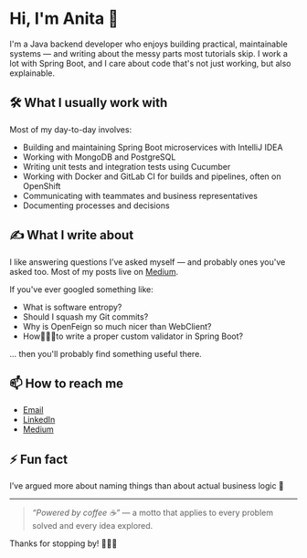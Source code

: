 # Hi, I'm Anita 👋

I'm a Java backend developer who enjoys building practical, maintainable systems — and writing about the messy parts most tutorials skip. I work a lot with Spring Boot, and I care about code that's not just working, but also explainable.

## 🛠️ What I usually work with
Most of my day-to-day involves:
- Building and maintaining Spring Boot microservices with IntelliJ IDEA
- Working with MongoDB and PostgreSQL
- Writing unit tests and integration tests using Cucumber
- Working with Docker and GitLab CI for builds and pipelines, often on OpenShift
- Communicating with teammates and business representatives
- Documenting processes and decisions

## ✍️ What I write about
I like answering questions I’ve asked myself — and probably ones you've asked too. Most of my posts live on [Medium](https://medium.com/@anitalakhadze).

If you've ever googled something like:
- What is software entropy?
- Should I squash my Git commits?
- Why is OpenFeign so much nicer than WebClient?
- How🤸🏻‍♀️to write a proper custom validator in Spring Boot?

... then you'll probably find something useful there.

## 📫 How to reach me
- [Email](mailto:talakhadzeani@gmail.com)  
- [LinkedIn](https://www.linkedin.com/in/ani-t-4961b210b/)  
- [Medium](https://medium.com/@anitalakhadze)  

## ⚡️ Fun fact
I’ve argued more about naming things than about actual business logic 🤭

---

> *“Powered by coffee ☕️”* — a motto that applies to every problem solved and every idea explored.

Thanks for stopping by! 🤸🏻‍♀️

<!--
**anitalakhadze/anitalakhadze** is a ✨ _special_ ✨ repository because its `README.md` (this file) appears on your GitHub profile.

Here are some ideas to get you started:

- 🔭 I’m currently working on ...
- 🌱 I’m currently learning ...
- 👯 I’m looking to collaborate on ...
- 🤔 I’m looking for help with ...
- 💬 Ask me about ...
- 📫 How to reach me: ...
- 😄 Pronouns: ...
- ⚡ Fun fact: ...
-->
